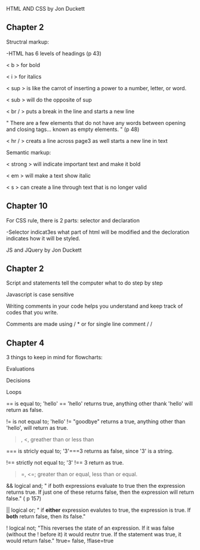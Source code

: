 HTML AND CSS by Jon Duckett

## Chapter 2

Structral markup:

-HTML has 6 levels of headings (p 43)

< b > for bold

< i > for italics

< sup > is like the carrot of inserting a power to a number, letter, or word.

< sub > will do the opposite of sup

< br / > puts a break in the line and starts a new line

" There are a few elements that do not have any words between opening and closing tags... known as empty elements. " (p 48)

< hr / > creats a line across page3 as well starts a new line in text

Semantic markup:

< strong > will indicate important text and make it bold

< em > will make a text show italic

< s > can create a line through text that is no longer valid

## Chapter 10

For CSS rule, there is 2 parts: selector and declaration

-Selector indicat3es what part of html will be modified and the decloration indicates how it will be styled.

JS and JQuery by Jon Duckett

## Chapter 2

Script and statements tell the computer what to do step by step

Javascript is case sensitive

Writing comments in your code helps you understand and keep track of codes that you write.

Comments are made using / * or for single line comment / /



## Chapter 4

3 things to keep in mind for flowcharts:

Evaluations

Decisions

Loops

== is equal to; 'hello' == 'hello' returns true, anything other thank 'hello' will return as false.

!= is not equal to; 'hello' != "goodbye" returns a true, anything other than 'hello', will return as true.

>, <, greather than or less than

=== is stricly equal to; '3'===3 returns as false, since '3' is a string.

!== strictly not equal to; '3' !== 3 return as true.

>=, <=; greater than or equal, less than or equal.

&& logical and; " if both expressions evaluate to true then the expression returns true. If just one of these returns false, then the expression
will return false." ( p 157)

|| logical or; " if **either** expression evalutes to true, the expression is true. If **both** return false, then its false."

! logical not; "This reverses the state of an expression. If it was false (without the ! before it) it would reutnr true. If the
statement was true, it would return false." !true= false, !flase=true
